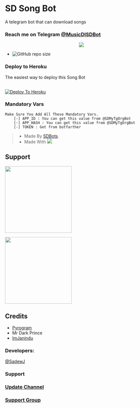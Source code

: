 # SD Song Bot

A telegram bot that can download songs

### Reach me on Telegram [@MusicDlSDBot](http://t.me/MusicDlSDBot)

<p align="center">
  <img src="https://telegra.ph/file/7c4dd52587d25aeb527b3.png">
</p>

- ![GitHub repo size](https://img.shields.io/github/repo-size/Sadew451/SDSongBot?label=Repo%20Size)


### Deploy to Heroku

The easiest way to deploy this Song Bot  <br><br>

[![Deploy To Heroku](https://www.herokucdn.com/deploy/button.svg)](https://heroku.com/deploy?template=https://github.com/Sadew451/SDSongBot)

### Mandatory Vars 
```
Make Sure You Add All These Mandatory Vars. 
    [-] APP_ID : You can get this value from @SDMyTgOrgBot
    [-] APP_HASH : You can get this value from @SDMyTgOrgBot
    [-] TOKEN : Get from botfarther
```
> - Made By [SDBots](https://t.me/SDBOTs_Inifinity).
> - Made With <a href="https://www.python.org"><img src="https://img.icons8.com/color/48/000000/python--v1.png"/></a>

## Support
   <a href="https://t.me/SDBOTs_Inifinity"><img src="https://img.shields.io/badge/Channel%20Support%3F-yes-green?&style=flat-square?&logo=telegram" width=220px></a></p>
   <a href="https://t.me/SDBOTz"><img src="https://img.shields.io/badge/Group%20Support%3F-yes-green?&style=flat-square?&logo=telegram" width=220px></a></p>

## Credits

- [Pyrogram](https://github.com/pyrogram)
- Mr Dark Prince
- [ImJanindu](https://github.com/ImJanindu)

### Developers:

[@SadewJ](https://t.me/SadewJ)

### Support 

### [Update Channel](https://t.me/SDBOTs_Inifinity)
### [Support Group](https://t.me/SDBOTz)

